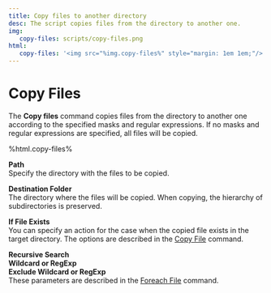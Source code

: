 ```yaml
---
title: Copy files to another directory
desc: The script copies files from the directory to another one.
img:
   copy-files: scripts/copy-files.png
html:
   copy-files: '<img src="%img.copy-files%" style="margin: 1em 1em;"/>'
---
```

# Copy Files

The **Copy files** command copies files from the directory to another one according to the specified masks and regular expressions. If no masks and regular expressions are specified, all files will be copied.

%html.copy-files%

**Path**  
Specify the directory with the files to be copied.

**Destination Folder**  
The directory where the files will be copied. When copying, the hierarchy of subdirectories is preserved.

**If File Exists**  
You can specify an action for the case when the copied file exists in the target directory. The options are described in the [Copy File](copy-file.html) command.

**Recursive Search**  
**Wildcard or RegExp**  
**Exclude Wildcard or RegExp**  
These parameters are described in the [Foreach File](foreach-file.html) command.
